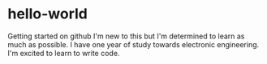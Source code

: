# hello-world
Getting started on github
I'm new to this but I'm determined to learn as much as possible. I have one year of study towards electronic engineering. I'm excited to learn to write code.
